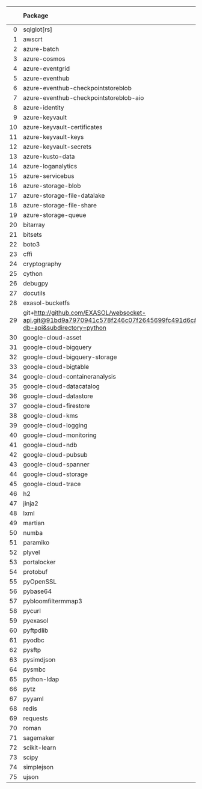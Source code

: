 <!-- markdown-link-check-disable -->

|    | Package                                                                                                                       | Version in 9.5.2     | Version in 9.6.0     | Status   |
|---:|:------------------------------------------------------------------------------------------------------------------------------|:---------------------|:---------------------|:---------|
|  0 | sqlglot[rs]                                                                                                                   |                      | 26.26.0              | NEW      |
|  1 | awscrt                                                                                                                        | 0.20.9               | 0.20.9               |          |
|  2 | azure-batch                                                                                                                   | 14.2.0               | 14.2.0               |          |
|  3 | azure-cosmos                                                                                                                  | 4.6.0                | 4.6.0                |          |
|  4 | azure-eventgrid                                                                                                               | 4.19.0               | 4.19.0               |          |
|  5 | azure-eventhub                                                                                                                | 5.11.7               | 5.11.7               |          |
|  6 | azure-eventhub-checkpointstoreblob                                                                                            | 1.1.4                | 1.1.4                |          |
|  7 | azure-eventhub-checkpointstoreblob-aio                                                                                        | 1.1.4                | 1.1.4                |          |
|  8 | azure-identity                                                                                                                | 1.16.0               | 1.16.0               |          |
|  9 | azure-keyvault                                                                                                                | 4.2.0                | 4.2.0                |          |
| 10 | azure-keyvault-certificates                                                                                                   | 4.8.0                | 4.8.0                |          |
| 11 | azure-keyvault-keys                                                                                                           | 4.9.0                | 4.9.0                |          |
| 12 | azure-keyvault-secrets                                                                                                        | 4.8.0                | 4.8.0                |          |
| 13 | azure-kusto-data                                                                                                              | 4.4.0                | 4.4.0                |          |
| 14 | azure-loganalytics                                                                                                            | 0.1.1                | 0.1.1                |          |
| 15 | azure-servicebus                                                                                                              | 7.12.1               | 7.12.1               |          |
| 16 | azure-storage-blob                                                                                                            | 12.19.1              | 12.19.1              |          |
| 17 | azure-storage-file-datalake                                                                                                   | 12.14.0              | 12.14.0              |          |
| 18 | azure-storage-file-share                                                                                                      | 12.15.0              | 12.15.0              |          |
| 19 | azure-storage-queue                                                                                                           | 12.9.0               | 12.9.0               |          |
| 20 | bitarray                                                                                                                      | 2.9.2                | 2.9.2                |          |
| 21 | bitsets                                                                                                                       | 0.8.4                | 0.8.4                |          |
| 22 | boto3                                                                                                                         | 1.34.98              | 1.34.98              |          |
| 23 | cffi                                                                                                                          | 1.16.0               | 1.16.0               |          |
| 24 | cryptography                                                                                                                  | 42.0.6               | 42.0.6               |          |
| 25 | cython                                                                                                                        | 3.0.10               | 3.0.10               |          |
| 26 | debugpy                                                                                                                       | 1.8.1                | 1.8.1                |          |
| 27 | docutils                                                                                                                      | 0.21.2               | 0.21.2               |          |
| 28 | exasol-bucketfs                                                                                                               | 1.0.1                | 1.0.1                |          |
| 29 | git+http://github.com/EXASOL/websocket-api.git@91bd9a7970941c578f246c07f2645699fc491d6c#egg=exasol-db-api&subdirectory=python | No version specified | No version specified |          |
| 30 | google-cloud-asset                                                                                                            | 3.26.1               | 3.26.1               |          |
| 31 | google-cloud-bigquery                                                                                                         | 3.21.0               | 3.21.0               |          |
| 32 | google-cloud-bigquery-storage                                                                                                 | 2.25.0               | 2.25.0               |          |
| 33 | google-cloud-bigtable                                                                                                         | 2.23.1               | 2.23.1               |          |
| 34 | google-cloud-containeranalysis                                                                                                | 2.14.3               | 2.14.3               |          |
| 35 | google-cloud-datacatalog                                                                                                      | 3.19.0               | 3.19.0               |          |
| 36 | google-cloud-datastore                                                                                                        | 2.19.0               | 2.19.0               |          |
| 37 | google-cloud-firestore                                                                                                        | 2.16.0               | 2.16.0               |          |
| 38 | google-cloud-kms                                                                                                              | 2.21.4               | 2.21.4               |          |
| 39 | google-cloud-logging                                                                                                          | 3.10.0               | 3.10.0               |          |
| 40 | google-cloud-monitoring                                                                                                       | 2.21.0               | 2.21.0               |          |
| 41 | google-cloud-ndb                                                                                                              | 2.3.1                | 2.3.1                |          |
| 42 | google-cloud-pubsub                                                                                                           | 2.21.1               | 2.21.1               |          |
| 43 | google-cloud-spanner                                                                                                          | 3.46.0               | 3.46.0               |          |
| 44 | google-cloud-storage                                                                                                          | 2.16.0               | 2.16.0               |          |
| 45 | google-cloud-trace                                                                                                            | 1.13.3               | 1.13.3               |          |
| 46 | h2                                                                                                                            | 4.1.0                | 4.1.0                |          |
| 47 | jinja2                                                                                                                        | 3.1.4                | 3.1.4                |          |
| 48 | lxml                                                                                                                          | 5.2.1                | 5.2.1                |          |
| 49 | martian                                                                                                                       | 2.0.post1            | 2.0.post1            |          |
| 50 | numba                                                                                                                         | 0.59.1               | 0.59.1               |          |
| 51 | paramiko                                                                                                                      | 3.4.0                | 3.4.0                |          |
| 52 | plyvel                                                                                                                        | 1.5.1                | 1.5.1                |          |
| 53 | portalocker                                                                                                                   | 3.1.1                | 3.1.1                |          |
| 54 | protobuf                                                                                                                      | 4.25.3               | 4.25.3               |          |
| 55 | pyOpenSSL                                                                                                                     | 24.1.0               | 24.1.0               |          |
| 56 | pybase64                                                                                                                      | 1.3.2                | 1.3.2                |          |
| 57 | pybloomfiltermmap3                                                                                                            | 0.5.7                | 0.5.7                |          |
| 58 | pycurl                                                                                                                        | 7.45.3               | 7.45.3               |          |
| 59 | pyexasol                                                                                                                      | 0.25.2               | 0.25.2               |          |
| 60 | pyftpdlib                                                                                                                     | 1.5.9                | 1.5.9                |          |
| 61 | pyodbc                                                                                                                        | 5.1.0                | 5.1.0                |          |
| 62 | pysftp                                                                                                                        | 0.2.9                | 0.2.9                |          |
| 63 | pysimdjson                                                                                                                    | 6.0.2                | 6.0.2                |          |
| 64 | pysmbc                                                                                                                        | 1.0.25.1             | 1.0.25.1             |          |
| 65 | python-ldap                                                                                                                   | 3.4.4                | 3.4.4                |          |
| 66 | pytz                                                                                                                          | 2024.1               | 2024.1               |          |
| 67 | pyyaml                                                                                                                        | 6.0.1                | 6.0.1                |          |
| 68 | redis                                                                                                                         | 5.0.4                | 5.0.4                |          |
| 69 | requests                                                                                                                      | 2.31.0               | 2.31.0               |          |
| 70 | roman                                                                                                                         | 4.2                  | 4.2                  |          |
| 71 | sagemaker                                                                                                                     | 2.218.1              | 2.218.1              |          |
| 72 | scikit-learn                                                                                                                  | 1.4.2                | 1.4.2                |          |
| 73 | scipy                                                                                                                         | 1.13.0               | 1.13.0               |          |
| 74 | simplejson                                                                                                                    | 3.19.2               | 3.19.2               |          |
| 75 | ujson                                                                                                                         | 5.9.0                | 5.9.0                |          |